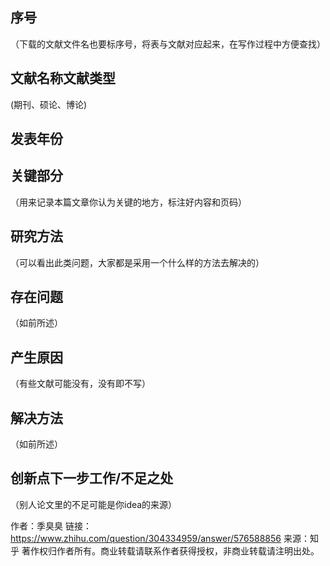 ## 序号

（下载的文献文件名也要标序号，将表与文献对应起来，在写作过程中方便查找）

## 文献名称文献类型
(期刊、硕论、博论)
## 发表年份
## 关键部分
（用来记录本篇文章你认为关键的地方，标注好内容和页码）
## 研究方法
（可以看出此类问题，大家都是采用一个什么样的方法去解决的）
## 存在问题
（如前所述）
## 产生原因
（有些文献可能没有，没有即不写）
## 解决方法
（如前所述）
## 创新点下一步工作/不足之处
（别人论文里的不足可能是你idea的来源）

作者：季臭臭
链接：https://www.zhihu.com/question/304334959/answer/576588856
来源：知乎
著作权归作者所有。商业转载请联系作者获得授权，非商业转载请注明出处。